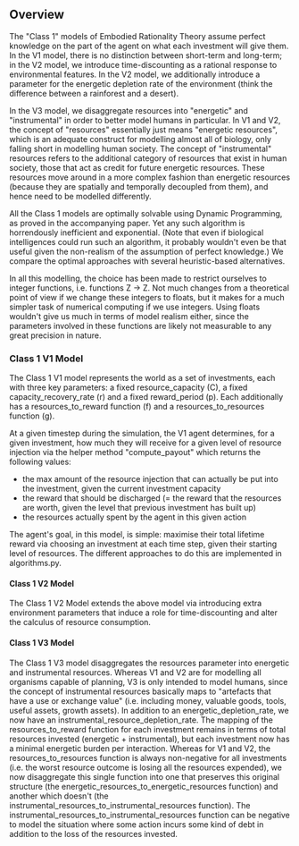## Overview
The "Class 1" models of Embodied Rationality Theory assume perfect knowledge on the part of the agent on what each investment will give them. In the V1 model, there is no distinction between short-term and long-term; in the V2 model, we introduce time-discounting as a rational response to environmental features. In the V2 model, we additionally introduce a parameter for the energetic depletion rate of the environment (think the difference between a rainforest and a desert).

In the V3 model, we disaggregate resources into "energetic" and "instrumental" in order to better model humans in particular. In V1 and V2, the concept of "resources" essentially just means "energetic resources", which is an adequate construct for modelling almost all of biology, only falling short in modelling human society. The concept of "instrumental" resources refers to the additional category of resources that exist in human society, those that act as credit for future energetic resources. These resources move around in a more complex fashion than energetic resources (because they are spatially and temporally decoupled from them), and hence need to be modelled differently.

All the Class 1 models are optimally solvable using Dynamic Programming, as proved in the accompanying paper. Yet any such algorithm is horrendously inefficient and exponential. (Note that even if biological intelligences could run such an algorithm, it probably wouldn't even be that useful given the non-realism of the assumption of perfect knowledge.) We compare the optimal approaches with several heuristic-based alternatives.

In all this modelling, the choice has been made to restrict ourselves to integer functions, i.e. functions Z -> Z. Not much changes from a theoretical point of view if we change these integers to floats, but it makes for a much simpler task of numerical computing if we use integers. Using floats wouldn't give us much in terms of model realism either, since the parameters involved in these functions are likely not measurable to any great precision in nature. 

### Class 1 V1 Model
The Class 1 V1 model represents the world as a set of investments, each with three key parameters: a fixed resource_capacity (C), a fixed capacity_recovery_rate (r) and a fixed reward_period (p). Each additionally has a resources_to_reward function (f) and a resources_to_resources function (g).

At a given timestep during the simulation, the V1 agent determines, for a given investment, how much they will receive for a given level of resource injection via the helper method "compute_payout" which returns the following values:
- the max amount of the resource injection that can actually be put into the investment, given the current investment capacity
- the reward that should be discharged (= the reward that the resources are worth, given the level that previous investment has built up)
- the resources actually spent by the agent in this given action

The agent's goal, in this model, is simple: maximise their total lifetime reward via choosing an investment at each time step, given their starting level of resources. The different approaches to do this are implemented in algorithms.py.

#### Class 1 V2 Model
The Class 1 V2 Model extends the above model via introducing extra environment parameters that induce a role for time-discounting and alter the calculus of resource consumption.

#### Class 1 V3 Model
The Class 1 V3 model disaggregates the resources parameter into energetic and instrumental resources. Whereas V1 and V2 are for modelling all organisms capable of planning, V3 is only intended to model humans, since the concept of instrumental resources basically maps to "artefacts that have a use or exchange value" (i.e. including money, valuable goods, tools, useful assets, growth assets). In addition to an energetic_depletion_rate, we now have an instrumental_resource_depletion_rate. The mapping of the resources_to_reward function for each investment remains in terms of total resources invested (energetic + instrumental), but each investment now has a minimal energetic burden per interaction. Whereas for V1 and V2, the resources_to_resources function is always non-negative for all investments (i.e. the worst resource outcome is losing all the resources expended), we now disaggregate this single function into one that preserves this original structure (the energetic_resources_to_energetic_resources function) and another which doesn't (the instrumental_resources_to_instrumental_resources function). The instrumental_resources_to_instrumental_resources function can be negative to model the situation where some action incurs some kind of debt in addition to the loss of the resources invested.

